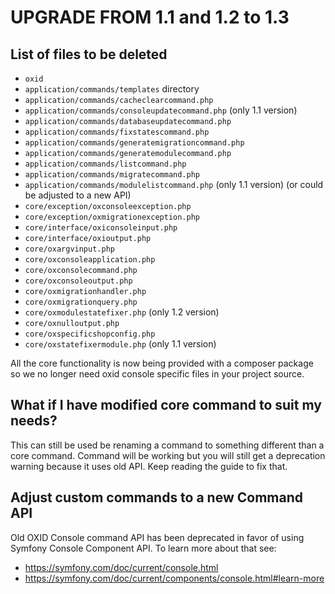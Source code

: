 UPGRADE FROM 1.1 and 1.2 to 1.3
===============================

List of files to be deleted
---------------------------

* `oxid`
* `application/commands/templates` directory
* `application/commands/cacheclearcommand.php`
* `application/commands/consoleupdatecommand.php` (only 1.1 version)
* `application/commands/databaseupdatecommand.php`
* `application/commands/fixstatescommand.php`
* `application/commands/generatemigrationcommand.php`
* `application/commands/generatemodulecommand.php`
* `application/commands/listcommand.php`
* `application/commands/migratecommand.php`
* `application/commands/modulelistcommand.php` (only 1.1 version) (or could be adjusted to a new API)
* `core/exception/oxconsoleexception.php`
* `core/exception/oxmigrationexception.php`
* `core/interface/oxiconsoleinput.php`
* `core/interface/oxioutput.php`
* `core/oxargvinput.php`
* `core/oxconsoleapplication.php`
* `core/oxconsolecommand.php`
* `core/oxconsoleoutput.php`
* `core/oxmigrationhandler.php`
* `core/oxmigrationquery.php`
* `core/oxmodulestatefixer.php` (only 1.2 version)
* `core/oxnulloutput.php`
* `core/oxspecificshopconfig.php`
* `core/oxstatefixermodule.php` (only 1.1 version)

All the core functionality is now being provided with a composer package so we
no longer need oxid console specific files in your project source.

## What if I have modified core command to suit my needs?

This can still be used be renaming a command to something different than a
core command. Command will be working but you will still get a deprecation
warning because it uses old API. Keep reading the guide to fix that.


Adjust custom commands to a new Command API
-------------------------------------------

Old OXID Console command API has been deprecated in favor of using Symfony
Console Component API. To learn more about that see:

* https://symfony.com/doc/current/console.html
* https://symfony.com/doc/current/components/console.html#learn-more
